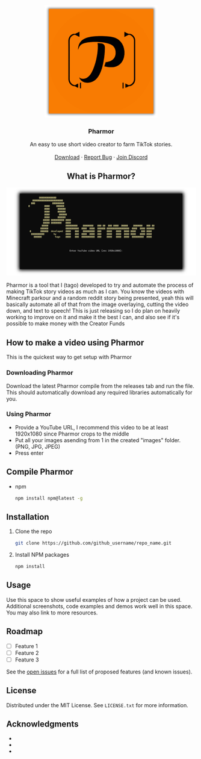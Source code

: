 <br />
<div align="center">
  <a href="https://github.com/t-a-g-o/pharmor">
    <img src="logo.png" alt="Logo" width="300" height="300">
  </a>

<h3 align="center">Pharmor</h3>

  <p align="center">
    An easy to use short video creator to farm TikTok stories.
    <br />
    <br />
    <a href="https://github.com/t-a-g-o/pharmor/releases">Download</a>
    ·
    <a href="https://github.com/t-a-g-o/pharmor/issues">Report Bug</a>
    ·
    <a href="https://tago.works/discord">Join Discord</a>
  </p>
</div>

<h2 align="center">What is Pharmor?</h2>

 ![Pharmor](https://github.com/t-a-g-o/pharmor/blob/ba93865ed3764a81b0bbfb1bb32de45c4303acda/showcase.png)

Pharmor is a tool that I (tago) developed to try and automate the process of making TikTok story videos as much as I can. You know the videos with Minecraft parkour and a random reddit story being
presented, yeah this will basically automate all of that from the image overlaying, cutting the video down, and text to speech!
This is just releasing so I do plan on heavily working to improve on it and make it the best I can, and also see if it's possible to make money with the Creator Funds

## How to make a video using Pharmor
This is the quickest way to get setup with Pharmor
### Downloading Pharmor
Download the latest Pharmor compile from the releases tab and run the file.
This should automatically download any required libraries automatically for you.
### Using Pharmor
* Provide a YouTube URL, I recommend this video to be at least 1920x1080 since Pharmor crops to the middle
* Put all your images asending from 1 in the created "images" folder. (PNG, JPG, JPEG)
* Press enter



## Compile Pharmor

* npm
  ```sh
  npm install npm@latest -g
  ```

## Installation

1. Clone the repo
   ```sh
   git clone https://github.com/github_username/repo_name.git
   ```
2. Install NPM packages
   ```sh
   npm install
   ```
   
## Usage

Use this space to show useful examples of how a project can be used. Additional screenshots, code examples and demos work well in this space. You may also link to more resources.

## Roadmap

- [ ] Feature 1
- [ ] Feature 2
- [ ] Feature 3

See the [open issues](https://github.com/t-a-g-o/pharmor/issues) for a full list of proposed features (and known issues).


## License

Distributed under the MIT License. See `LICENSE.txt` for more information.

## Acknowledgments

* []()
* []()
* []()
